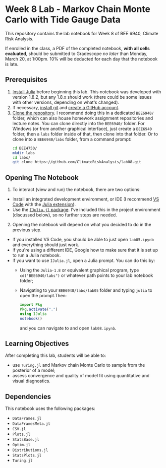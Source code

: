 # Week 8 Lab - Markov Chain Monte Carlo with Tide Gauge Data

This repository contains the lab notebook for Week 8 of BEE 6940, Climate Risk Analysis. 

If enrolled in the class, a PDF of the completed notebook, **with all cells evaluated**, should be submitted to Gradescope *no later* than Monday, March 20, at 1:00pm. 10% will be deducted for each day that the notebook is late.

## Prerequisites

1. [Install Julia](https://julialang.org/downloads/) before beginning this lab. This notebook was developed with version 1.8.2, but any 1.8.x should work (there could be some issues with other versions, depending on what's changed).
2. If necessary, [install git](https://happygitwithr.com/install-git.html) and [create a GitHub account](https://github.com). 
3. [Clone the repository](https://docs.github.com/en/repositories/creating-and-managing-repositories/cloning-a-repository). I recommend doing this in a dedicated `BEE6940/` folder, which can also house homework assignment repositories and lecture notes. You can clone directly into the `BEE6940/` folder.   For Windows (or from another graphical interface), just create a `BEE6940` folder, then a `labs` folder inside of that, then clone into that folder. Or to clone into a `BEE6940/labs` folder, from a command prompt:
    ```bash
    cd BEE4750/
    mkdir labs
    cd labs/
    git clone https://github.com/ClimateRiskAnalysis/lab08.git
    ```

## Opening The Notebook

1. To interact (view and run) the notebook, there are two options:
  - Install an integrated development environment, or IDE (I recommend [VS Code](https://code.visualstudio.com/) with the [Julia extension](https://marketplace.visualstudio.com/items?itemName=julialang.language-julia)). 
  - Use the [`IJulia.jl` package](https://github.com/JuliaLang/IJulia.jl). I've included this in the project environment (discussed below), so no further steps are needed.  
2. Opening the notebook will depend on what you decided to do in the previous step. 
  - If you installed VS Code, you should be able to just open `lab05.ipynb` and everything should just work. 
  - If you're using a different IDE, Google how to make sure that it is set up to run a Julia notebook.
  - If you want to use `IJulia.jl`, open a Julia prompt. You can do this by:
    - Using the `Julia-1.8` or equivalent graphical program, type `cd("BEE6940/labs")` or whatever path points to your lab notebook folder;
    - Navigating to your `BEE6940/labs/lab05` folder and typing `julia` to open the prompt.Then:
    
      ```julia
      import Pkg
      Pkg.activate(".")
      using IJulia
      notebook()
      ```
      and you can navigate to and open `lab08.ipynb`.

## Learning Objectives

After completing this lab, students will be able to:
- use `Turing.jl` and Markov chain Monte Carlo to sample from the posterior of a model;
- assess convergence and quality of model fit using quantitative and visual diagnostics.

## Dependencies

This notebook uses the following packages:
- `DataFrames.jl`
- `DataFramesMeta.jl`
- `CSV.jl`
- `Plots.jl`
- `StatsBase.jl`
- `Optim.jl`
- `Distributions.jl`
- `StatsPlots.jl`
- `Turing.jl`